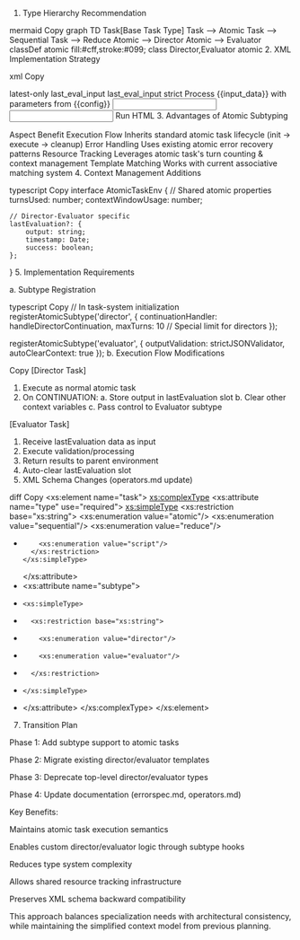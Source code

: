 1. Type Hierarchy Recommendation

mermaid
Copy
graph TD
    Task[Base Task Type]
    Task --> Atomic
    Task --> Sequential
    Task --> Reduce
    Atomic --> Director
    Atomic --> Evaluator
    classDef atomic fill:#cff,stroke:#099;
    class Director,Evaluator atomic
2. XML Implementation Strategy

xml
Copy
<!-- As atomic subtypes -->
<task type="atomic" subtype="director">
    <continuation_policy>latest-only</continuation_policy>
    <output_slot>last_eval_input</output_slot>
</task>

<task type="atomic" subtype="evaluator">
    <input_source>last_eval_input</input_source>
    <validation_rules>strict</validation_rules>
</task>

<!-- Example using template substitution for input binding -->
<task type="atomic">
    <description>Process {{input_data}} with parameters from {{config}}</description>
    <inputs>
        <input name="data" from="input_data"/>
        <input name="settings" from="config"/>
    </inputs>
</task>
Run HTML
3. Advantages of Atomic Subtyping

Aspect	Benefit
Execution Flow	Inherits standard atomic task lifecycle (init → execute → cleanup)
Error Handling	Uses existing atomic error recovery patterns
Resource Tracking	Leverages atomic task's turn counting & context management
Template Matching	Works with current associative matching system
4. Context Management Additions

typescript
Copy
interface AtomicTaskEnv {
    // Shared atomic properties
    turnsUsed: number;
    contextWindowUsage: number;
    
    // Director-Evaluator specific
    lastEvaluation?: {
        output: string;
        timestamp: Date;
        success: boolean;
    };
}
5. Implementation Requirements

a. Subtype Registration

typescript
Copy
// In task-system initialization
registerAtomicSubtype('director', {
    continuationHandler: handleDirectorContinuation,
    maxTurns: 10 // Special limit for directors
});

registerAtomicSubtype('evaluator', {
    outputValidation: strictJSONValidator,
    autoClearContext: true
});
b. Execution Flow Modifications

Copy
[Director Task]
1. Execute as normal atomic task
2. On CONTINUATION:
   a. Store output in lastEvaluation slot
   b. Clear other context variables
   c. Pass control to Evaluator subtype

[Evaluator Task]
1. Receive lastEvaluation data as input
2. Execute validation/processing
3. Return results to parent environment
4. Auto-clear lastEvaluation slot
6. XML Schema Changes (operators.md update)

diff
Copy
<xs:element name="task">
  <xs:complexType>
    <xs:attribute name="type" use="required">
      <xs:simpleType>
        <xs:restriction base="xs:string">
          <xs:enumeration value="atomic"/>
          <xs:enumeration value="sequential"/>
          <xs:enumeration value="reduce"/>
+         <xs:enumeration value="script"/>
        </xs:restriction>
      </xs:simpleType>
    </xs:attribute>
+   <xs:attribute name="subtype">
+     <xs:simpleType>
+       <xs:restriction base="xs:string">
+         <xs:enumeration value="director"/>
+         <xs:enumeration value="evaluator"/>
+       </xs:restriction>
+     </xs:simpleType>
+   </xs:attribute>
  </xs:complexType>
</xs:element>
7. Transition Plan

Phase 1: Add subtype support to atomic tasks

Phase 2: Migrate existing director/evaluator templates

Phase 3: Deprecate top-level director/evaluator types

Phase 4: Update documentation (errorspec.md, operators.md)

Key Benefits:

Maintains atomic task execution semantics

Enables custom director/evaluator logic through subtype hooks

Reduces type system complexity

Allows shared resource tracking infrastructure

Preserves XML schema backward compatibility

This approach balances specialization needs with architectural consistency, while maintaining the simplified context model from previous planning.
